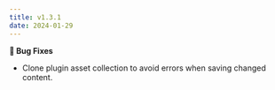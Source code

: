 ```yaml
---
title: v1.3.1
date: 2024-01-29
---
```


**🐞 Bug Fixes**

- Clone plugin asset collection to avoid errors when saving changed content.
